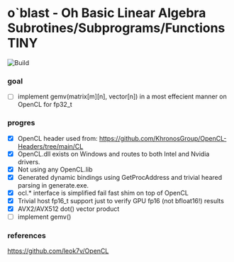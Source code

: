 # o`blast - Oh Basic Linear Algebra Subrotines/Subprograms/Functions TINY

![Build](https://github.com/leok7v/oblast/workflows/build/badge.svg)

### goal

- [ ] implement gemv(matrix[m][n], vector[n]) in a most effecient manner on OpenCL for fp32_t

### progres

- [x] OpenCL header used from: 
   https://github.com/KhronosGroup/OpenCL-Headers/tree/main/CL
- [x] OpenCL.dll exists on Windows and routes to both Intel and Nvidia drivers.
- [x] Not using any OpenCL.lib
- [x] Generated dynamic bindings using GetProcAddress and trivial heared parsing in generate.exe.
- [x] ocl.* interface is simplified fail fast shim on top of OpenCL
- [x] Trivial host fp16_t support just to verify GPU fp16 (not bfloat16!) results
- [x] AVX2/AVX512 dot() vector product
- [ ] implement gemv()

### references

https://github.com/leok7v/OpenCL
